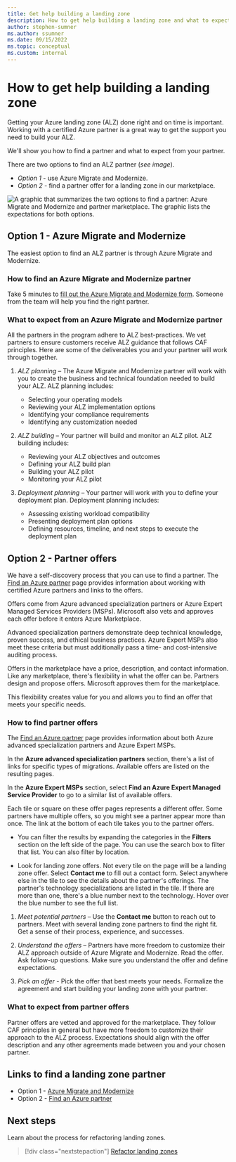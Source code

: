 ```yaml
---
title: Get help building a landing zone
description: How to get help building a landing zone and what to expect.
author: stephen-sumner
ms.author: ssumner
ms.date: 09/15/2022
ms.topic: conceptual
ms.custom: internal
---
```

# How to get help building a landing zone

Getting your Azure landing zone (ALZ) done right and on time is important. Working with a certified Azure partner is a great way to get the support you need to build your ALZ.

We'll show you how to find a partner and what to expect from your partner.

There are two options to find an ALZ partner (*see image*).

- *Option 1* - use Azure Migrate and Modernize.
- *Option 2* - find a partner offer for a landing zone in our marketplace.


![A graphic that summarizes the two options to find a partner: Azure Migrate and Modernize and partner marketplace. The graphic lists the expectations for both options.](./media/alz-partner-options-v5.png)

## Option 1 - Azure Migrate and Modernize

The easiest option to find an ALZ partner is through Azure Migrate and Modernize.

### How to find an Azure Migrate and Modernize partner

Take 5 minutes to [fill out the Azure Migrate and Modernize form](https://azure.microsoft.com/migration/migration-modernization-program/#program-form). Someone from the team will help you find the right partner.

### What to expect from an Azure Migrate and Modernize partner

All the partners in the program adhere to ALZ best-practices. We vet partners to ensure customers receive ALZ guidance that follows CAF principles. Here are some of the deliverables you and your partner will work through together.

1. *ALZ planning* – The Azure Migrate and Modernize partner will work with you to create the business and technical foundation needed to build your ALZ. ALZ planning includes:

    - Selecting your operating models
    - Reviewing your ALZ implementation options
    - Identifying your compliance requirements
    - Identifying any customization needed

1. *ALZ building* – Your partner will build and monitor an ALZ pilot. ALZ building includes:

    - Reviewing your ALZ objectives and outcomes
    - Defining your ALZ build plan
    - Building your ALZ pilot
    - Monitoring your ALZ pilot

1. *Deployment planning* – Your partner will work with you to define your deployment plan. Deployment planning includes:

    - Assessing existing workload compatibility
    - Presenting deployment plan options
    - Defining resources, timeline, and next steps to execute the deployment plan

## Option 2 - Partner offers

We have a self-discovery process that you can use to find a partner. The [Find an Azure partner](https://azure.microsoft.com/partners/) page provides information about working with certified Azure partners and links to the offers.

Offers come from Azure advanced specialization partners or Azure Expert Managed Services Providers (MSPs). Microsoft also vets and approves each offer before it enters Azure Marketplace.

Advanced specialization partners demonstrate deep technical knowledge, proven success, and ethical business practices. Azure Expert MSPs also meet these criteria but must additionally pass a time- and cost-intensive auditing process.

Offers in the marketplace have a price, description, and contact information. Like any marketplace, there's flexibility in what the offer can be. Partners design and propose offers. Microsoft approves them for the marketplace.

This flexibility creates value for you and allows you to find an offer that meets your specific needs.

### How to find partner offers

The [Find an Azure partner](https://azure.microsoft.com/partners/) page provides information about both Azure advanced specialization partners and Azure Expert MSPs. 

In the **Azure advanced specialization partners** section, there's a list of links for specific types of migrations. Available offers are listed on the resulting pages.

In the **Azure Expert MSPs** section, select **Find an Azure Expert Managed Service Provider** to go to a similar list of available offers.  

Each tile or square on these offer pages represents a different offer. Some partners have multiple offers, so you might see a partner appear more than once. The link at the bottom of each tile takes you to the partner offers.

- You can filter the results by expanding the categories in the **Filters** section on the left side of the page. You can use the search box to filter that list. You can also filter by location. 

- Look for landing zone offers. Not every tile on the page will be a landing zone offer. Select **Contact me** to fill out a contact form. Select anywhere else in the tile to see the details about the partner's offerings. The partner's technology specializations are listed in the tile. If there are more than one, there's a blue number next to the technology. Hover over the blue number to see the full list. 

1. *Meet potential partners* – Use the **Contact me** button to reach out to partners. Meet with several landing zone partners to find the right fit. Get a sense of their process, experience, and successes.

1. *Understand the offers* – Partners have more freedom to customize their ALZ approach outside of Azure Migrate and Modernize. Read the offer. Ask follow-up questions. Make sure you understand the offer and define expectations.

1. *Pick an offer* - Pick the offer that best meets your needs. Formalize the agreement and start building your landing zone with your partner.

### What to expect from partner offers

Partner offers are vetted and approved for the marketplace. They follow CAF principles in general but have more freedom to customize their approach to the ALZ process. Expectations should align with the offer description and any other agreements made between you and your chosen partner.

## Links to find a landing zone partner

- Option 1 - [Azure Migrate and Modernize](https://azure.microsoft.com/migration/migration-modernization-program/#program-form)
- Option 2 - [Find an Azure partner](https://azure.microsoft.com/partners/)

## Next steps

Learn about the process for refactoring landing zones.

> [!div class="nextstepaction"]
> [Refactor landing zones](./refactor.md)

